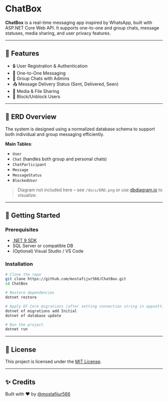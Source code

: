 # ChatBox

**ChatBox** is a real-time messaging app inspired by WhatsApp, built with ASP.NET Core Web API. It supports one-to-one and group chats, message statuses, media sharing, and user privacy features.

---

## 📌 Features

- 🔒 User Registration & Authentication
- 💬 One-to-One Messaging
- 👥 Group Chats with Admins
- 📤 Message Delivery Status (Sent, Delivered, Seen)
- 📎 Media & File Sharing
- 🚫 Block/Unblock Users

---

## 🧱 ERD Overview

The system is designed using a normalized database schema to support both individual and group messaging efficiently.

**Main Tables**:
- `User`
- `Chat` (handles both group and personal chats)
- `ChatParticipant`
- `Message`
- `MessageStatus`
- `BlockedUser`

> Diagram not included here – see `/docs/ERD.png` or use [dbdiagram.io](https://dbdiagram.io) to visualize.

---

## 🚀 Getting Started

### Prerequisites

- [.NET 9 SDK](https://dotnet.microsoft.com/download)
- SQL Server or compatible DB
- (Optional) Visual Studio / VS Code

### Installation

```bash
# Clone the repo
git clone https://github.com/mostafijur566/ChatBox.git
cd ChatBox

# Restore dependencies
dotnet restore

# Apply EF Core migrations (after setting connection string in appsettings.json)
dotnet ef migrations add Initial
dotnet ef database update

# Run the project
dotnet run
```

---

## 📝 License

This project is licensed under the [MIT License](LICENSE).

---

## ✨ Credits

Built with ❤️ by [@mostafijur566](https://github.com/mostafijur566)

